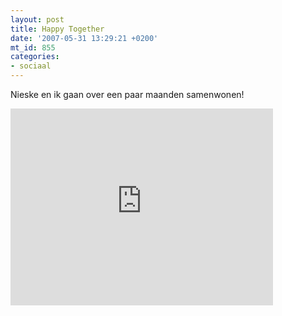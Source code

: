 ```yaml
---
layout: post
title: Happy Together
date: '2007-05-31 13:29:21 +0200'
mt_id: 855
categories:
- sociaal
---
```

Nieske en ik gaan over een paar maanden samenwonen!

<iframe width="420" height="315" src="https://www.youtube.com/embed/9ZEURntrQOg?showinfo=0" frameborder="0" allowfullscreen></iframe>
